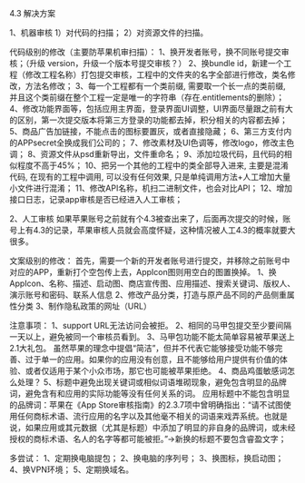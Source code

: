 4.3 解决方案

1、机器审核
1）对代码的扫描；
2）对资源文件的扫描。

代码级别的修改（主要防苹果机审扫描）：
1、换开发者账号，换不同账号提交审核；（升级 version，升级一个版本号提交审核？）
2、换bundle id，新建一个工程（修改工程名称）打包提交审核，工程中的文件夹的名字全部进行修改，类名修改，方法名修改；
3、每一个工程都有一个类前缀, 需要取一个长一点的类前缀, 并且这个类前缀在整个工程一定是唯一的字符串（存在.entitlements的删除）；
4、修改功能界面等，包括应用主界面，登录界面UI调整，UI界面尽量跟之前有大的区别，第一次提交版本将第三方登录的功能都去掉，积分相关的内容都去掉；
5、商品广告加链接，不能点击的图标要置灰，或者直接隐藏；
6、第三方支付内的APPsecret全换成我们公司的；
7、修改素材及UI色调等，修改logo，修改主色调；
8、资源文件从psd重新导出，文件重命名；
9、添加垃圾代码，且代码的相似程度不高于45%；
10、把另一个其他的工程中的类全部导入进来, 主要是混淆代码, 在现有的工程中调用, 可以没有任何效果, 只是单纯调用方法+人工增加大量小文件进行混淆；
11、修改API名称，机扫二进制文件，也会对比API；
12、增加接口日志，记录app审核是否已经进入人工审核；



2、人工审核
如果苹果账号之前就有个4.3被查出来了，后面再次提交的时候，账号上有4.3的记录，苹果审核人员就会高度怀疑，这种情况被人工4.3的概率就要大很多。

文案级别的修改：
首先，需要一个新的开发者账号进行提交，并移除之前账号中对应的APP，重新打个空包传上去，AppIcon图则用空白的图置换掉。
1、换AppIcon、名称、描述、启动图、商店宣传图、应用描述、搜索关键词、版权人、演示账号和密码、联系人信息
2、修改产品分类，打造与原产品不同的产品侧重属性分类
3、制作隐私政策的网址（URL）


注意事项：
1、support URL无法访问会被拒。
2、相同的马甲包提交至少要间隔一天以上，避免被同一个审核员看到。
3、马甲包功能不能太简单容易被苹果送上2.1大礼包。
虽然苹果的理念中提倡“简洁”，但并不代表它能够接受功能不够完善、过于单一的应用。如果你的应用没有创意，且不能够给用户提供有价值的体验、或者仅适用于某个小众市场，那它也可能被苹果拒绝。
4、商品鸡蛋敏感词怎么处理？
5、标题中避免出现关键词或相似词语堆砌现象，避免包含明显的品牌词，避免含有和应用的实际功能等没有任何关系的词。
应用标题中不能包含明显的品牌词：苹果在《App Store审核指南》的2.3.7项中曾明确指出：“请不试图使用任何商标术语、流行应用的名字以及其他毫不相关的词语来戏弄系统。也就是说，如果应用或其元数据（尤其是标题）中添加了明显的非自身的品牌词，或未经授权的商标术语、名人的名字等都可能被拒。”->新换的标题不要包含睿盈文字；


多尝试：
1、定期换电脑提包；
2、换电脑的序列号；
3、换图标，换启动图；
4、换VPN环境；
5、定期换域名。

